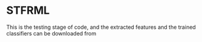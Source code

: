 # STFRML
This is the testing stage of code, and the extracted features and the trained classifiers can be downloaded from





